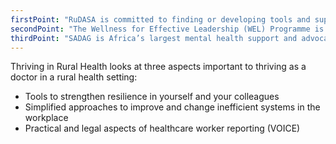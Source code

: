 ```yaml
---
firstPoint: "RuDASA is committed to finding or developing tools and support structures for Rural Clinicians so that they can not only survive, but thrive in rural areas. We currently offer an On-Boarding programme for community service and working on developing a Mentoring Programme which will include: Rural Buddies, Rural Champions, Rural Retreats, and a long term goal of a formal Mentoring CPD event. In 2021 EC ran our first 'Onboarding' programme for community service officers. This got an excellent response and will now be an annual event starting late January/early February each year."
secondPoint: "The Wellness for Effective Leadership (WEL) Programme is a personal development course designed to assist managers in the public sector to improve their wellness, to develop their emotional intelligence and personal and interpersonal competencies, and to deal effectively with stress and the risks of burnout. The programme was developed in 2009 in response to a crisis in service delivery in a rural area, and now maintains a strong focus on improving wellness in order to improve service delivery."
thirdPoint: "SADAG is Africa’s largest mental health support and advocacy group, serving as a support network for the thousands of South Africans who live with mental health problems. It has on its board a powerful team of Patients, Psychiatrists, Psychologists, and General Practitioners. SADAG manages a 16-line counselling-and-referral call centre, and is the voice of patient advocacy, working in urban, peri-urban, and the most rural communities across South Africa. Find out about their Rural Outreach."
---
```


<span>Thriving in Rural Health looks at three aspects important to thriving as a doctor in a rural health setting: </span>

* Tools to strengthen resilience in yourself and your colleagues
* Simplified approaches to improve and change inefficient systems in the workplace
* Practical and legal aspects of healthcare worker reporting (VOICE)